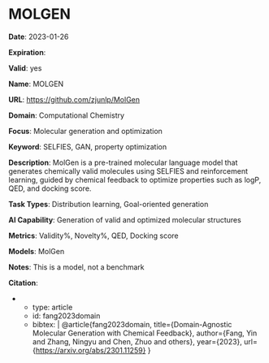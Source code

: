 # MOLGEN

**Date**: 2023-01-26

**Expiration**: 

**Valid**: yes

**Name**: MOLGEN

**URL**: https://github.com/zjunlp/MolGen

**Domain**: Computational Chemistry

**Focus**: Molecular generation and optimization

**Keyword**: SELFIES, GAN, property optimization

**Description**: MolGen is a pre-trained molecular language model that generates chemically valid molecules using SELFIES and reinforcement learning, guided by chemical feedback  to optimize properties such as logP, QED, and docking score. 

**Task Types**: Distribution learning, Goal-oriented generation

**AI Capability**: Generation of valid and optimized molecular structures

**Metrics**: Validity%, Novelty%, QED, Docking score

**Models**: MolGen

**Notes**: This is a model, not a benchmark

**Citation**:

-
  - type: article
  - id: fang2023domain
  - bibtex: |
      @article{fang2023domain, title={Domain-Agnostic Molecular Generation with Chemical Feedback}, author={Fang, Yin and Zhang, Ningyu and Chen, Zhuo and others}, year={2023}, url={https://arxiv.org/abs/2301.11259} }

